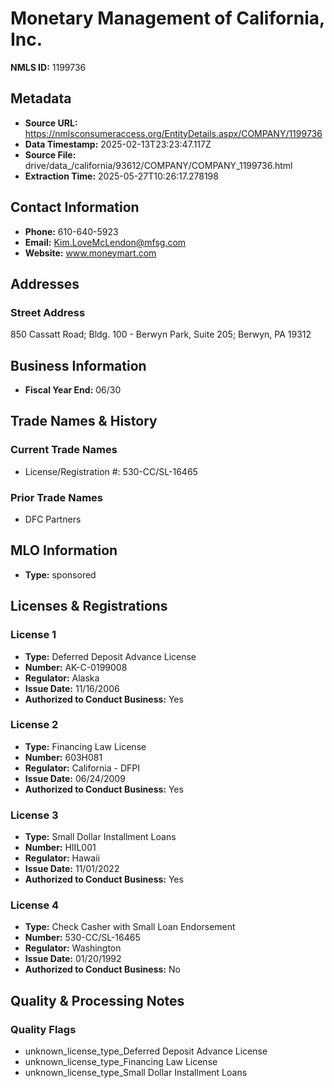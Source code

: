 # Monetary Management of California, Inc.

**NMLS ID:** 1199736

## Metadata
- **Source URL:** https://nmlsconsumeraccess.org/EntityDetails.aspx/COMPANY/1199736
- **Data Timestamp:** 2025-02-13T23:23:47.117Z
- **Source File:** drive/data_/california/93612/COMPANY/COMPANY_1199736.html
- **Extraction Time:** 2025-05-27T10:26:17.278198

## Contact Information
- **Phone:** 610-640-5923
- **Email:** Kim.LoveMcLendon@mfsg.com
- **Website:** www.moneymart.com

## Addresses
### Street Address
850 Cassatt Road; Bldg. 100 - Berwyn Park, Suite 205; Berwyn, PA 19312

## Business Information
- **Fiscal Year End:** 06/30

## Trade Names & History
### Current Trade Names
- License/Registration #: 530-CC/SL-16465

### Prior Trade Names
- DFC Partners

## MLO Information
- **Type:** sponsored

## Licenses & Registrations

### License 1
- **Type:** Deferred Deposit Advance License
- **Number:** AK-C-0199008
- **Regulator:** Alaska
- **Issue Date:** 11/16/2006
- **Authorized to Conduct Business:** Yes

### License 2
- **Type:** Financing Law License
- **Number:** 603H081
- **Regulator:** California - DFPI
- **Issue Date:** 06/24/2009
- **Authorized to Conduct Business:** Yes

### License 3
- **Type:** Small Dollar Installment Loans
- **Number:** HIIL001
- **Regulator:** Hawaii
- **Issue Date:** 11/01/2022
- **Authorized to Conduct Business:** Yes

### License 4
- **Type:** Check Casher with Small Loan Endorsement
- **Number:** 530-CC/SL-16465
- **Regulator:** Washington
- **Issue Date:** 01/20/1992
- **Authorized to Conduct Business:** No

## Quality & Processing Notes
### Quality Flags
- unknown_license_type_Deferred Deposit Advance License
- unknown_license_type_Financing Law License
- unknown_license_type_Small Dollar Installment Loans
